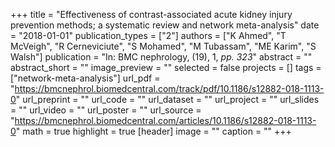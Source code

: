 +++
title = "Effectiveness of contrast-associated acute kidney injury prevention methods; a systematic review and network meta-analysis"
date = "2018-01-01"
publication_types = ["2"]
authors = ["K Ahmed", "T McVeigh", "R Cerneviciute", "S Mohamed", "M Tubassam", "ME Karim", "S Walsh"]
publication = "In: BMC nephrology, (19), 1, _pp. 323_"
abstract = ""
abstract_short = ""
image_preview = ""
selected = false
projects = []
tags = ["network-meta-analysis"]
url_pdf = "https://bmcnephrol.biomedcentral.com/track/pdf/10.1186/s12882-018-1113-0"
url_preprint = ""
url_code = ""
url_dataset = ""
url_project = ""
url_slides = ""
url_video = ""
url_poster = ""
url_source = "https://bmcnephrol.biomedcentral.com/articles/10.1186/s12882-018-1113-0"
math = true
highlight = true
[header]
image = ""
caption = ""
+++
